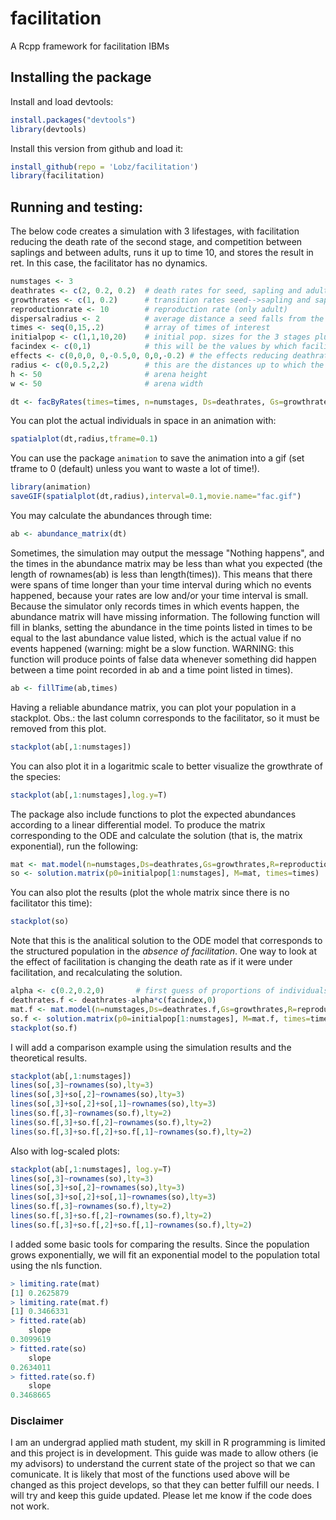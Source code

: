 # facilitation
A Rcpp framework for facilitation IBMs

## Installing the package

Install and load devtools:
```r
install.packages("devtools")
library(devtools)
```
Install this version from github and load it:
```r
install_github(repo = 'Lobz/facilitation')
library(facilitation)
```

## Running and testing:

The below code creates a simulation with 3 lifestages, with facilitation reducing the death rate of the second stage, and competition between saplings and between adults, runs it up to time 10, and stores the result in ret. In this case, the facilitator has no dynamics.
```r
numstages <- 3
deathrates <- c(2, 0.2, 0.2)  # death rates for seed, sapling and adult
growthrates <- c(1, 0.2)      # transition rates seed-->sapling and sapling-->adult
reproductionrate <- 10        # reproduction rate (only adult)
dispersalradius <- 2	      # average distance a seed falls from the parent (distance is gaussian)
times <- seq(0,15,.2)         # array of times of interest
initialpop <- c(1,1,10,20)    # initial pop. sizes for the 3 stages plus the facilitator species
facindex <- c(0,1)            # this will be the values by which facilitator decreases seeds and seedlings deathrates
effects <- c(0,0,0, 0,-0.5,0, 0,0,-0.2) # the effects reducing deathrate (negative values increase deathrates)
radius <- c(0,0.5,2,2)        # this are the distances up to which the individuals can have effect on others, by stage + facilitator
h <- 50                       # arena height
w <- 50                       # arena width

dt <- facByRates(times=times, n=numstages, Ds=deathrates, Gs=growthrates, dispersal=dispersalradius, R=reproductionrate, interactions=effects, fac=facindex, init=initialpop, rad=radius, h=h, w=w)
```
You can plot the actual individuals in space in an animation with:
```r
spatialplot(dt,radius,tframe=0.1)
```
You can use the package `animation` to save the animation into a gif (set tframe to 0 (default) unless you want to waste a lot of time!).
```r
library(animation)
saveGIF(spatialplot(dt,radius),interval=0.1,movie.name="fac.gif") 
```

You may calculate the abundances through time:
```r
ab <- abundance_matrix(dt)
```
Sometimes, the simulation may output the message "Nothing happens", and the times in the abundance matrix may be less than what you expected (the length of rownames(ab) is less than length(times)). This means that there were spans of time longer than your time interval during which no events happened, because your rates are low and/or your time interval is small. Because the simulator only records times in which events happen, the abundance matrix will have missing information. The following function will fill in blanks, setting the abundance in the time points listed in times to be equal to the last abundance value listed, which is the actual value if no events happened (warning: might be a slow function. WARNING: this function will produce points of false data whenever something did happen between a time point recorded in ab and a time point listed in times).
```r
ab <- fillTime(ab,times)
```

Having a reliable abundance matrix, you can plot your population in a stackplot. Obs.: the last column corresponds to the facilitator, so it must be removed from this plot.
```r
stackplot(ab[,1:numstages])
```
You can also plot it in a logaritmic scale to better visualize the growthrate of the species:
```r
stackplot(ab[,1:numstages],log.y=T)
```

The package also include functions to plot the expected abundances according to a linear differential model. To produce the matrix corresponding to the ODE and calculate the solution (that is, the matrix exponential), run the following: 
```r
mat <- mat.model(n=numstages,Ds=deathrates,Gs=growthrates,R=reproductionrate)
so <- solution.matrix(p0=initialpop[1:numstages], M=mat, times=times)
```
You can also plot the results (plot the whole matrix since there is no facilitator this time):
```r
stackplot(so)
```
Note that this is the analitical solution to the ODE model that corresponds to the structured population in the *absence of facilitation*. One way to look at the effect of facilitation is changing the death rate as if it were under facilitation, and recalculating the solution.
```r
alpha <- c(0.2,0.2,0)		# first guess of proportions of individuals that are affected by facilitation 
deathrates.f <- deathrates-alpha*c(facindex,0)
mat.f <- mat.model(n=numstages,Ds=deathrates.f,Gs=growthrates,R=reproductionrate)
so.f <- solution.matrix(p0=initialpop[1:numstages], M=mat.f, times=times)
stackplot(so.f)
```

I will add a comparison example using the simulation results and the theoretical results.
```r
stackplot(ab[,1:numstages])
lines(so[,3]~rownames(so),lty=3)
lines(so[,3]+so[,2]~rownames(so),lty=3)
lines(so[,3]+so[,2]+so[,1]~rownames(so),lty=3)
lines(so.f[,3]~rownames(so.f),lty=2)
lines(so.f[,3]+so.f[,2]~rownames(so.f),lty=2)
lines(so.f[,3]+so.f[,2]+so.f[,1]~rownames(so.f),lty=2)
``` 
Also with log-scaled plots:
```r
stackplot(ab[,1:numstages], log.y=T)
lines(so[,3]~rownames(so),lty=3)
lines(so[,3]+so[,2]~rownames(so),lty=3)
lines(so[,3]+so[,2]+so[,1]~rownames(so),lty=3)
lines(so.f[,3]~rownames(so.f),lty=2)
lines(so.f[,3]+so.f[,2]~rownames(so.f),lty=2)
lines(so.f[,3]+so.f[,2]+so.f[,1]~rownames(so.f),lty=2)
``` 
I added some basic tools for comparing the results. Since the population grows exponentially, we will fit an exponential model to the population total using the nls function.
```r
> limiting.rate(mat)
[1] 0.2625879
> limiting.rate(mat.f)
[1] 0.3466331
> fitted.rate(ab)
    slope
0.3099619
> fitted.rate(so)
    slope
0.2634011
> fitted.rate(so.f)
    slope
0.3468665
```
### Disclaimer

I am an undergrad applied math student, my skill in R programming is limited and this project is in development. This guide was made to allow others (ie my advisors) to understand the current state of the project so that we can comunicate. It is likely that most of the functions used above will be changed as this project develops, so that they can better fulfill our needs.
I will try and keep this guide updated. Please let me know if the code does not work.
